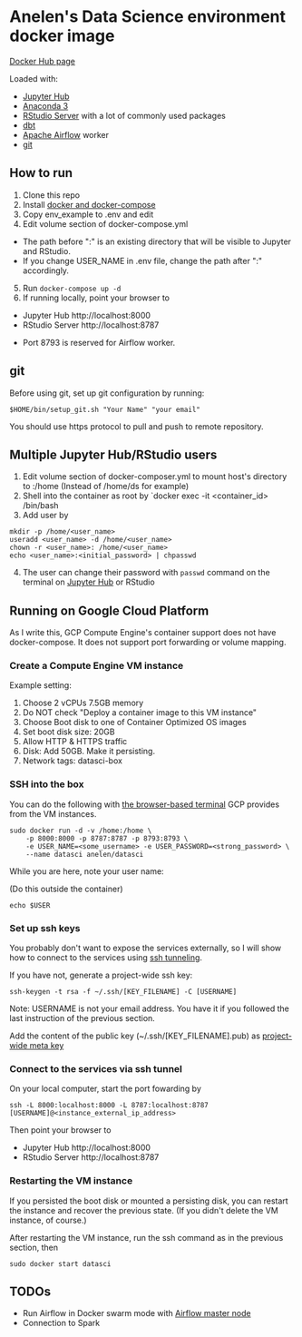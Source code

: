 # Anelen's Data Science environment docker image

[Docker Hub page](https://hub.docker.com/r/anelen/datasci/)

Loaded with:

- [Jupyter Hub](https://jupyterhub.readthedocs.io/)
- [Anaconda 3](https://anaconda.org)
- [RStudio Server](https://www.rstudio.com) with a lot of commonly used packages
- [dbt](https://dbt.readme.io)
- [Apache Airflow](https://airflow.apache.org/) worker
- [git](https://git-scm.com/)


## How to run

1. Clone this repo
2. Install [docker and docker-compose](https://docs.docker.com/compose/install/)
3. Copy env_example to .env and edit
4. Edit volume section of docker-compose.yml
  - The path before ":" is an existing directory that will be visible to Jupyter and RStudio.
  - If you change USER_NAME in .env file, change the path after ":" accordingly.
5. Run `docker-compose up -d`
6. If running locally, point your browser to
  - Jupyter Hub http://localhost:8000
  - RStudio Server http://localhost:8787

* Port 8793 is reserved for Airflow worker.

## git

Before using git, set up git configuration by running:

```
$HOME/bin/setup_git.sh "Your Name" "your email"
```

You should use https protocol to pull and push to remote repository.


## Multiple Jupyter Hub/RStudio users

1. Edit volume section of docker-composer.yml to mount host's directory to :/home (Instead of /home/ds for example)
2. Shell into the container as root by `docker exec -it <container_id> /bin/bash
3. Add user by
```
mkdir -p /home/<user_name>
useradd <user_name> -d /home/<user_name>
chown -r <user_name>: /home/<user_name>
echo <user_name>:<initial_password> | chpasswd
```
4. The user can change their password with `passwd` command on the terminal on
   [Jupyter Hub](http://localhost:8000/user/ds/terminals/1) or RStudio


## Running on Google Cloud Platform

As I write this, GCP Compute Engine's container support does not have
docker-compose. It does not support port forwarding or volume mapping.

### Create a Compute Engine VM instance

Example setting:

1. Choose 2 vCPUs 7.5GB memory
2. Do NOT check "Deploy a container image to this VM instance"
3. Choose Boot disk to one of Container Optimized OS images
4. Set boot disk size: 20GB
5. Allow HTTP & HTTPS traffic
6. Disk: Add 50GB. Make it persisting.
7. Network tags: datasci-box

### SSH into the box

You can do the following with [the browser-based terminal](https://cloud.google.com/compute/docs/ssh-in-browser)
GCP provides from the VM instances.

```
sudo docker run -d -v /home:/home \
    -p 8000:8000 -p 8787:8787 -p 8793:8793 \
    -e USER_NAME=<some_username> -e USER_PASSWORD=<strong_password> \
    --name datasci anelen/datasci
```

While you are here, note your user name:

(Do this outside the container)

```
echo $USER
```

### Set up ssh keys

You probably don't want to expose the services externally, so I will show how
to connect to the services using [ssh tunneling](https://www.ssh.com/ssh/tunneling/example).

If you have not, generate a project-wide ssh key:

```
ssh-keygen -t rsa -f ~/.ssh/[KEY_FILENAME] -C [USERNAME]
```

Note: USERNAME is not your email address. You have it if you followed the
last instruction of the previous section.

Add the content of the public key (~/.ssh/[KEY_FILENAME].pub) as
[project-wide meta key](https://cloud.google.com/compute/docs/instances/adding-removing-ssh-keys#project-wide)

### Connect to the services via ssh tunnel

On your local computer, start the port fowarding by

```
ssh -L 8000:localhost:8000 -L 8787:localhost:8787 [USERNAME]@<instance_external_ip_address>
```

Then point your browser to
- Jupyter Hub http://localhost:8000
- RStudio Server http://localhost:8787

### Restarting the VM instance

If you persisted the boot disk or mounted a persisting disk, you can restart
the instance and recover the previous state. (If you didn't delete the VM
instance, of course.)

After restarting the VM instance, run the ssh command as in the previous section,
then

```
sudo docker start datasci
```

## TODOs

- Run Airflow in Docker swarm mode with
  [Airflow master node](https://github.com/puckel/docker-airflow)
- Connection to Spark
